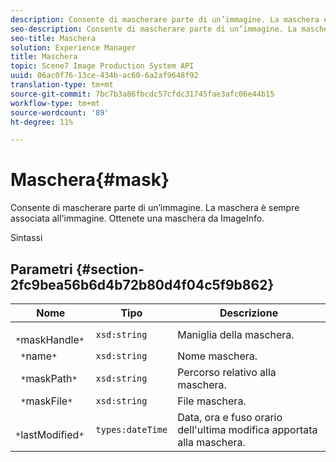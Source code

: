 ```yaml
---
description: Consente di mascherare parte di un’immagine. La maschera è sempre associata all'immagine. Ottenete una maschera da ImageInfo.
seo-description: Consente di mascherare parte di un’immagine. La maschera è sempre associata all'immagine. Ottenete una maschera da ImageInfo.
seo-title: Maschera
solution: Experience Manager
title: Maschera
topic: Scene7 Image Production System API
uuid: 06ac0f76-13ce-434b-ac60-6a2af9648f92
translation-type: tm+mt
source-git-commit: 7bc7b3a86fbcdc57cfdc31745fae3afc06e44b15
workflow-type: tm+mt
source-wordcount: '89'
ht-degree: 11%

---
```



# Maschera{#mask}

Consente di mascherare parte di un’immagine. La maschera è sempre associata all&#39;immagine. Ottenete una maschera da ImageInfo.

Sintassi

## Parametri {#section-2fc9bea56b6d4b72b80d4f04c5f9b862}

| Nome | Tipo | Descrizione |
|---|---|---|
| ` *`maskHandle`*` | `xsd:string` | Maniglia della maschera. |
| ` *`name`*` | `xsd:string` | Nome maschera. |
| ` *`maskPath`*` | `xsd:string` | Percorso relativo alla maschera. |
| ` *`maskFile`*` | `xsd:string` | File maschera. |
| ` *`lastModified`*` | `types:dateTime` | Data, ora e fuso orario dell&#39;ultima modifica apportata alla maschera. |

